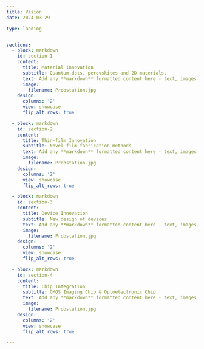 ```yaml
---
title: Vision
date: 2024-03-29

type: landing


sections:
  - block: markdown
    id: section-1
    content:
      title: Material Innovation
      subtitle: Quantum dots, perovskites and 2D materials.
      text: Add any **markdown** formatted content here - text, images, videos, galleries - and even HTML code!
      image:
        filename: Probstation.jpg
    design:
      columns: '2'
      view: showcase
      flip_alt_rows: true

  - block: markdown
    id: section-2
    content:
      title: Thin-film Innovation
      subtitle: Novel film fabrication methods
      text: Add any **markdown** formatted content here - text, images, videos, galleries - and even HTML code!
      image:
        filename: Probstation.jpg
    design:
      columns: '2'
      view: showcase
      flip_alt_rows: true

  - block: markdown
    id: section-3
    content:
      title: Device Innovation
      subtitle: New design of devices
      text: Add any **markdown** formatted content here - text, images, videos, galleries - and even HTML code!
      image:
        filename: Probstation.jpg
    design:
      columns: '2'
      view: showcase
      flip_alt_rows: true

  - block: markdown
    id: section-4
    content:
      title: Chip Integration
      subtitle: CMOS Imaging Chip & Optoelectronic Chip
      text: Add any **markdown** formatted content here - text, images, videos, galleries - and even HTML code!
      image:
        filename: Probstation.jpg
    design:
      columns: '2'
      view: showcase
      flip_alt_rows: true

---
```

